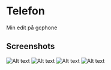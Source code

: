 # Telefon
Min edit på gcphone

<h2>Screenshots</h2>

![Alt text](https://i.imgur.com/th6rGKR.jpg?raw=true "Swish")
![Alt text](https://i.imgur.com/IKb96dU.jpg?raw=true "Twitter Dark Mode")
![Alt text](https://i.imgur.com/utuTRc1.jpg?raw=true "Ladda upp bild på twitter flödet")
![Alt text](https://i.imgur.com/5tc07QD.jpg?raw=true "Design")
